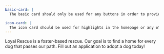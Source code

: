 ```yaml
---
basic-card: |
  The basic card should only be used for any buttons in order to provide the correct information for each.It should include a adopt hover on top of the image. It should never link to itself.

icon-card: |
  The icon card should be used for highlights in the homepage or any other pages within the previous pages.
---
```

Loyal Rescue is a foster-based rescue. Our goal is to find a home for every dog that passes our path. Fill out an application to adopt a dog today!
